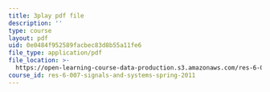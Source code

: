 ```yaml
---
title: 3play pdf file
description: ''
type: course
layout: pdf
uid: 0e0484f952589facbec83d8b55a11fe6
file_type: application/pdf
file_location: >-
  https://open-learning-course-data-production.s3.amazonaws.com/res-6-007-signals-and-systems-spring-2011/0e0484f952589facbec83d8b55a11fe6_TkMsVwzd1C0.pdf
course_id: res-6-007-signals-and-systems-spring-2011
---
```

